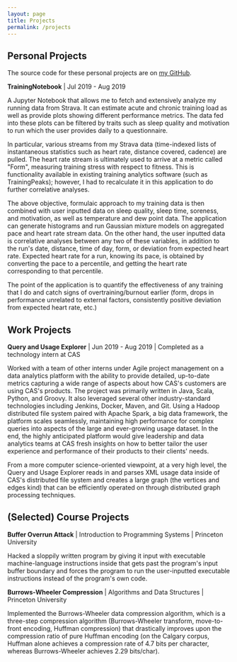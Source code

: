 ```yaml
---
layout: page
title: Projects
permalink: /projects
---
```


## Personal Projects

The source code for these personal projects are on [my GitHub](https://github.com/alanjding).

**TrainingNotebook** \| Jul 2019 - Aug 2019

A Jupyter Notebook that allows me to fetch and extensively analyze my running data from Strava. It can estimate acute and chronic training load as well as provide plots showing different performance metrics. The data fed into these plots can be filtered by traits such as sleep quality and motivation to run which the user provides daily to a questionnaire.

In particular, various streams from my Strava data (time-indexed lists of instantaneous statistics such as heart rate, distance covered, cadence) are pulled. The heart rate stream is ultimately used to arrive at a metric called "Form", measuring training stress with respect to fitness. This is functionality available in existing training analytics software (such as TrainingPeaks); however, I had to recalculate it in this application to do further correlative analyses.

The above objective, formulaic approach to my training data is then combined with user inputted data on sleep quality, sleep time, soreness, and motivation, as well as temperature and dew point data. The application can generate histograms and run Gaussian mixture models on aggregated pace and heart rate stream data. On the other hand, the user inputted data is correlative analyses between any two of these variables, in addition to the run's date, distance, time of day, form, or deviation from expected heart rate. Expected heart rate for a run, knowing its pace, is obtained by converting the pace to a percentile, and getting the heart rate corresponding to that percentile.

The point of the application is to quantify the effectiveness of any training that I do and catch signs of overtraining/burnout earlier (form, drops in performance unrelated to external factors, consistently positive deviation from expected heart rate, etc.)

## Work Projects

**Query and Usage Explorer** \| Jun 2019 - Aug 2019 \| Completed as a technology intern at CAS

Worked with a team of other interns under Agile project management on a data analytics platform with the ability to provide detailed, up-to-date metrics capturing a wide range of aspects about how CAS's customers are using CAS's products. The project was primarily written in Java, Scala, Python, and Groovy. It also leveraged several other industry-standard technologies including Jenkins, Docker, Maven, and Git. Using a Hadoop distributed file system paired with Apache Spark, a big data framework, the platform scales seamlessly, maintaining high performance for complex queries into aspects of the large and ever-growing usage dataset. In the end, the highly anticipated platform would give leadership and data analytics teams at CAS fresh insights on how to better tailor the user experience and performance of their products to their clients' needs.

From a more computer science-oriented viewpoint, at a very high level, the Query and Usage Explorer reads in and parses XML usage data inside of CAS's distributed file system and creates a large graph (the vertices and edges kind) that can be efficiently operated on through distributed graph processing techniques.

## (Selected) Course Projects

**Buffer Overrun Attack** \| Introduction to Programming Systems \| Princeton University

Hacked a sloppily written program by giving it input with executable machine-language instructions inside that gets past the program's input buffer boundary and forces the program to run the user-inputted executable instructions instead of the program's own code.

**Burrows-Wheeler Compression** \| Algorithms and Data Structures | Princeton University

Implemented the Burrows-Wheeler data compression algorithm, which is a three-step compression algorithm (Burrows-Wheeler transform, move-to-front encoding, Huffman compression) that drastically improves upon the compression ratio of pure Huffman encoding (on the Calgary corpus, Huffman alone achieves a compression rate of 4.7 bits per character, whereas Burrows-Wheeler achieves 2.29 bits/char).
